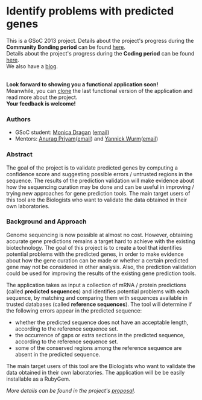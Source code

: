 Identify problems with predicted genes
===============

This is a GSoC 2013 project.
Details about the project's progress during the **Community Bonding period** can be found [here](https://github.com/monicadragan/gene_prediction/wiki/Community-Bonding).<br>
Details about the project's progress during the **Coding period** can be found [here](https://github.com/monicadragan/gene_prediction/wiki/Project-Diary).<br>
We also have a [blog](http://gene-prediction.blogspot.ro/).
<br><br>

**Look forward to showing you a functional application soon!**<br>
Meanwhile, you can [clone](https://github.com/monicadragan/gene_prediction) the last functional version of the application and read more about the project. <br>
**Your feedback is welcome!**

### Authors

* GSoC student: [Monica Dragan](swarm.cs.pub.ro/~mdragan/gsoc2013/Monica_Dragan_CV.pdf) ([email](mailto:monica.dragan@cti.pub.ro))
* Mentors: [Anurag Priyam](https://plus.google.com/114122400102590087616/about)([email](mailto:anurag08priyam@gmail.com)) and [Yannick Wurm](http://yannick.poulet.org/)([email](mailto:y.wurm@qmul.ac.uk))

### Abstract

The goal of the project is to validate predicted genes by computing a confidence score and suggesting possible errors / untrusted regions in the sequence. The results of the prediction validation will make evidence about how the sequencing curation may be done and can be useful in improving / trying new approaches for gene prediction tools. The main target users of this tool are the Biologists who want to validate the data obtained in their own laboratories.

### Background and Approach

Genome sequencing is now possible at almost no cost. However, obtaining accurate gene predictions remains a target hard to achieve with the existing biotechnology. The goal of this project is to create a tool  that identifies potential problems with the predicted genes, in order to make evidence about how the gene curation can be made or whether a certain predicted gene may not be considered in other analysis. Also, the prediction validation could be used for improving the results of the existing gene prediction tools.

The application takes as input a collection of mRNA / protein predictions (called **predicted sequences**) and identifies potential problems with each sequence, by matching and comparing them with sequences available in trusted databases (called **reference sequences**). The tool will determine if the following errors appear in the predicted sequence: 
* whether the predicted sequence does not have an acceptable length, according to the reference sequence set.
* the occurrence of gaps or extra sections in the predicted sequence, according to the reference sequence set.
* some of the conserved regions among the reference sequence are absent in the predicted sequence.

The main target users of this tool are the Biologists who want to validate the data obtained in their own laboratories. The application will be be easily installable as a RubyGem.

_More details can be found in the project's [proposal](http://www.google-melange.com/gsoc/proposal/review/google/gsoc2013/mdragan/11001)._



 

